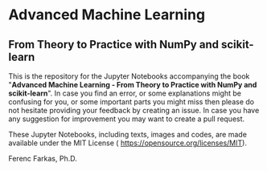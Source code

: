 # Advanced Machine Learning
## From Theory to Practice with NumPy and scikit-learn

This is the repository for the Jupyter Notebooks accompanying the book "**Advanced Machine Learning - From Theory to Practice with NumPy and scikit-learn**". In case you find an error, or some explanations might be confusing for you, or some important parts you might miss then please do not hesitate providing your feedback by creating an issue. In case you have any suggestion for improvement you may want to create a pull request.

These Jupyter Notebooks, including texts, images and codes, are made available under the MIT License ( <https://opensource.org/licenses/MIT>).

Ferenc Farkas, Ph.D.
